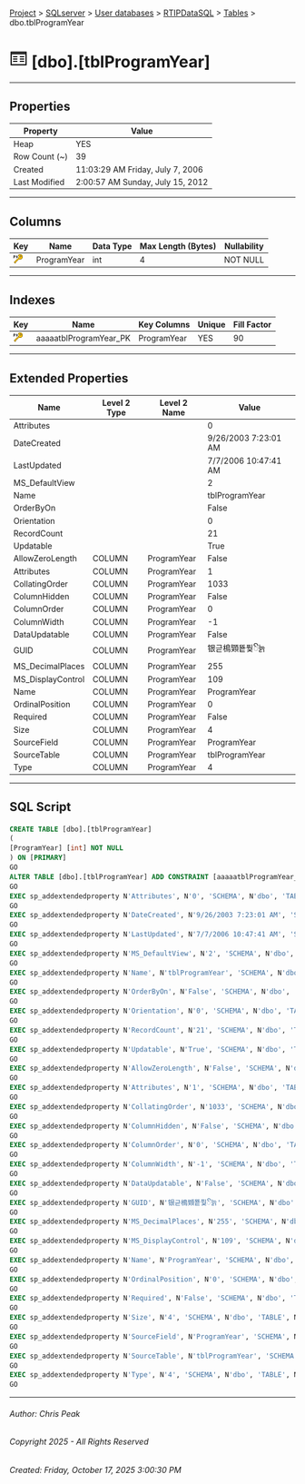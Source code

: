 #### 

[Project](../../../../index.md) > [SQLserver](../../../index.md) > [User databases](../../index.md) > [RTIPDataSQL](../index.md) > [Tables](Tables.md) > dbo.tblProgramYear

# ![Tables](../../../../Images/Table32.png) [dbo].[tblProgramYear]

---

## <a name="#properties"></a>Properties

| Property | Value |
|---|---|
| Heap | YES |
| Row Count (~) | 39 |
| Created | 11:03:29 AM Friday, July 7, 2006 |
| Last Modified | 2:00:57 AM Sunday, July 15, 2012 |


---

## <a name="#columns"></a>Columns

| Key | Name | Data Type | Max Length (Bytes) | Nullability |
|---|---|---|---|---|
| [![Primary Key aaaaatblProgramYear_PK: ProgramYear](../../../../Images/pk.png)](#indexes) | ProgramYear | int | 4 | NOT NULL |


---

## <a name="#indexes"></a>Indexes

| Key | Name | Key Columns | Unique | Fill Factor |
|---|---|---|---|---|
| [![Primary Key aaaaatblProgramYear_PK: ProgramYear](../../../../Images/pk.png)](#indexes) | aaaaatblProgramYear_PK | ProgramYear | YES | 90 |


---

## <a name="#extendedproperties"></a>Extended Properties

| Name | Level 2 Type | Level 2 Name | Value |
|---|---|---|---|
| Attributes |  |  | 0 |
| DateCreated |  |  | 9/26/2003 7:23:01 AM |
| LastUpdated |  |  | 7/7/2006 10:47:41 AM |
| MS_DefaultView |  |  | 2 |
| Name |  |  | tblProgramYear |
| OrderByOn |  |  | False |
| Orientation |  |  | 0 |
| RecordCount |  |  | 21 |
| Updatable |  |  | True |
| AllowZeroLength | COLUMN | ProgramYear | False |
| Attributes | COLUMN | ProgramYear | 1 |
| CollatingOrder | COLUMN | ProgramYear | 1033 |
| ColumnHidden | COLUMN | ProgramYear | False |
| ColumnOrder | COLUMN | ProgramYear | 0 |
| ColumnWidth | COLUMN | ProgramYear | -1 |
| DataUpdatable | COLUMN | ProgramYear | False |
| GUID | COLUMN | ProgramYear | 银귿樢䫔뚙풫ꦼ늙 |
| MS_DecimalPlaces | COLUMN | ProgramYear | 255 |
| MS_DisplayControl | COLUMN | ProgramYear | 109 |
| Name | COLUMN | ProgramYear | ProgramYear |
| OrdinalPosition | COLUMN | ProgramYear | 0 |
| Required | COLUMN | ProgramYear | False |
| Size | COLUMN | ProgramYear | 4 |
| SourceField | COLUMN | ProgramYear | ProgramYear |
| SourceTable | COLUMN | ProgramYear | tblProgramYear |
| Type | COLUMN | ProgramYear | 4 |


---

## <a name="#sqlscript"></a>SQL Script

```sql
CREATE TABLE [dbo].[tblProgramYear]
(
[ProgramYear] [int] NOT NULL
) ON [PRIMARY]
GO
ALTER TABLE [dbo].[tblProgramYear] ADD CONSTRAINT [aaaaatblProgramYear_PK] PRIMARY KEY NONCLUSTERED ([ProgramYear]) ON [PRIMARY]
GO
EXEC sp_addextendedproperty N'Attributes', N'0', 'SCHEMA', N'dbo', 'TABLE', N'tblProgramYear', NULL, NULL
GO
EXEC sp_addextendedproperty N'DateCreated', N'9/26/2003 7:23:01 AM', 'SCHEMA', N'dbo', 'TABLE', N'tblProgramYear', NULL, NULL
GO
EXEC sp_addextendedproperty N'LastUpdated', N'7/7/2006 10:47:41 AM', 'SCHEMA', N'dbo', 'TABLE', N'tblProgramYear', NULL, NULL
GO
EXEC sp_addextendedproperty N'MS_DefaultView', N'2', 'SCHEMA', N'dbo', 'TABLE', N'tblProgramYear', NULL, NULL
GO
EXEC sp_addextendedproperty N'Name', N'tblProgramYear', 'SCHEMA', N'dbo', 'TABLE', N'tblProgramYear', NULL, NULL
GO
EXEC sp_addextendedproperty N'OrderByOn', N'False', 'SCHEMA', N'dbo', 'TABLE', N'tblProgramYear', NULL, NULL
GO
EXEC sp_addextendedproperty N'Orientation', N'0', 'SCHEMA', N'dbo', 'TABLE', N'tblProgramYear', NULL, NULL
GO
EXEC sp_addextendedproperty N'RecordCount', N'21', 'SCHEMA', N'dbo', 'TABLE', N'tblProgramYear', NULL, NULL
GO
EXEC sp_addextendedproperty N'Updatable', N'True', 'SCHEMA', N'dbo', 'TABLE', N'tblProgramYear', NULL, NULL
GO
EXEC sp_addextendedproperty N'AllowZeroLength', N'False', 'SCHEMA', N'dbo', 'TABLE', N'tblProgramYear', 'COLUMN', N'ProgramYear'
GO
EXEC sp_addextendedproperty N'Attributes', N'1', 'SCHEMA', N'dbo', 'TABLE', N'tblProgramYear', 'COLUMN', N'ProgramYear'
GO
EXEC sp_addextendedproperty N'CollatingOrder', N'1033', 'SCHEMA', N'dbo', 'TABLE', N'tblProgramYear', 'COLUMN', N'ProgramYear'
GO
EXEC sp_addextendedproperty N'ColumnHidden', N'False', 'SCHEMA', N'dbo', 'TABLE', N'tblProgramYear', 'COLUMN', N'ProgramYear'
GO
EXEC sp_addextendedproperty N'ColumnOrder', N'0', 'SCHEMA', N'dbo', 'TABLE', N'tblProgramYear', 'COLUMN', N'ProgramYear'
GO
EXEC sp_addextendedproperty N'ColumnWidth', N'-1', 'SCHEMA', N'dbo', 'TABLE', N'tblProgramYear', 'COLUMN', N'ProgramYear'
GO
EXEC sp_addextendedproperty N'DataUpdatable', N'False', 'SCHEMA', N'dbo', 'TABLE', N'tblProgramYear', 'COLUMN', N'ProgramYear'
GO
EXEC sp_addextendedproperty N'GUID', N'银귿樢䫔뚙풫ꦼ늙', 'SCHEMA', N'dbo', 'TABLE', N'tblProgramYear', 'COLUMN', N'ProgramYear'
GO
EXEC sp_addextendedproperty N'MS_DecimalPlaces', N'255', 'SCHEMA', N'dbo', 'TABLE', N'tblProgramYear', 'COLUMN', N'ProgramYear'
GO
EXEC sp_addextendedproperty N'MS_DisplayControl', N'109', 'SCHEMA', N'dbo', 'TABLE', N'tblProgramYear', 'COLUMN', N'ProgramYear'
GO
EXEC sp_addextendedproperty N'Name', N'ProgramYear', 'SCHEMA', N'dbo', 'TABLE', N'tblProgramYear', 'COLUMN', N'ProgramYear'
GO
EXEC sp_addextendedproperty N'OrdinalPosition', N'0', 'SCHEMA', N'dbo', 'TABLE', N'tblProgramYear', 'COLUMN', N'ProgramYear'
GO
EXEC sp_addextendedproperty N'Required', N'False', 'SCHEMA', N'dbo', 'TABLE', N'tblProgramYear', 'COLUMN', N'ProgramYear'
GO
EXEC sp_addextendedproperty N'Size', N'4', 'SCHEMA', N'dbo', 'TABLE', N'tblProgramYear', 'COLUMN', N'ProgramYear'
GO
EXEC sp_addextendedproperty N'SourceField', N'ProgramYear', 'SCHEMA', N'dbo', 'TABLE', N'tblProgramYear', 'COLUMN', N'ProgramYear'
GO
EXEC sp_addextendedproperty N'SourceTable', N'tblProgramYear', 'SCHEMA', N'dbo', 'TABLE', N'tblProgramYear', 'COLUMN', N'ProgramYear'
GO
EXEC sp_addextendedproperty N'Type', N'4', 'SCHEMA', N'dbo', 'TABLE', N'tblProgramYear', 'COLUMN', N'ProgramYear'
GO

```


---

###### Author:  Chris Peak

###### Copyright 2025 - All Rights Reserved

###### Created: Friday, October 17, 2025 3:00:30 PM

